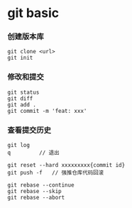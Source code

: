 # git basic

### 创建版本库
```Shell
git clone <url>
git init
```
### 修改和提交
```Shell
git status
git diff
git add .
git commit -m 'feat: xxx'
```
### 查看提交历史
```Shell
git log
q         // 退出

git reset --hard xxxxxxxxx{commit id}
git push -f   // 强推仓库代码回滚
```

```Shell
git rebase --continue   
git rebase --skip
git rebase --abort
```